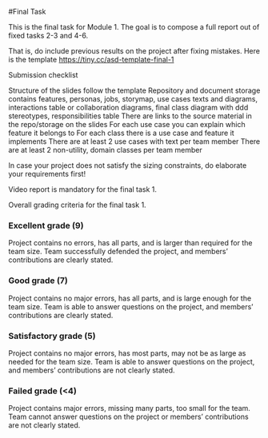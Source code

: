 #Final Task  

This is the final task for Module 1. The goal is to compose a full report out of fixed tasks 2-3 and 4-6.

That is, do include previous results on the project after fixing mistakes.
Here is the template https://tiny.cc/asd-template-final-1

Submission checklist

Structure of the slides follow the template
Repository and document storage contains features, personas, jobs, storymap, use cases texts and diagrams, interactions table or collaboration diagrams, final class diagram with ddd stereotypes, responsibilities table
There are links to the source material in the repo/storage on the slides 
For each use case you can explain which feature it belongs to
For each class there is a use case and feature it implements
There are at least 2 use cases with text per team member
There are at least 2 non-utility, domain classes per team member

In case your project does not satisfy the sizing constraints, do elaborate your requirements first!

Video report is mandatory for the final task 1.

Overall grading criteria for the final task 1.

### Excellent grade (9)

Project contains no errors, has all parts, and is larger than required for the team size.
Team successfully defended the project, and members’ contributions are clearly stated.


### Good grade (7)

Project contains no major errors, has all parts, and is large enough for the team size.
Team is able to answer questions on the project, and members’ contributions are clearly stated.


### Satisfactory grade (5)

Project contains no major errors, has most parts, may not be as large as needed for the team size.
Team is able to answer questions on the project, and members’ contributions are not clearly stated.


### Failed grade (<4)

Project contains major errors, missing many parts, too small for the team.
Team cannot answer questions on the project or members’ contributions are not clearly stated.
